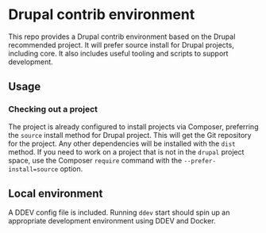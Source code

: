 # Drupal contrib environment
This repo provides a Drupal contrib environment based on the Drupal recommended project. It will prefer source install for Drupal projects, including core. It also includes useful tooling and scripts to support development.

## Usage

### Checking out a project
The project is already configured to install projects via Composer, preferring the `source` install method for Drupal project. This will get the Git repository for the project. Any other dependencies will be installed with the `dist` method. If you need to work on a project that is not in the `drupal` project space, use the Composer `require` command with the `--prefer-install=source` option.

## Local environment
A DDEV config file is included. Running `ddev` start should spin up an appropriate development environment using DDEV and Docker.
